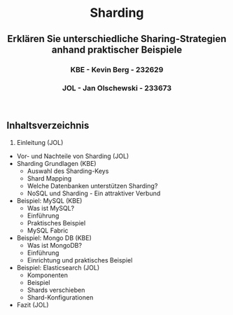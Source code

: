 
<center> <h1> Sharding</h1>
<h2>Erklären Sie unterschiedliche Sharing-Strategien anhand praktischer Beispiele </h2>
<h3>KBE - Kevin Berg - 232629 </h3>
<h3>JOL - Jan Olschewski - 233673 </h3> </center>


</br>

## Inhaltsverzeichnis
1. Einleitung (JOL)
- Vor- und Nachteile von Sharding (JOL)
- Sharding Grundlagen (KBE)
  - Auswahl des Sharding-Keys
  - Shard Mapping
  - Welche Datenbanken unterstützen Sharding?
  - NoSQL und Sharding - Ein attraktiver Verbund
- Beispiel: MySQL (KBE)
  - Was ist MySQL?
  - Einführung
  - Praktisches Beispiel
  - MySQL Fabric
- Beispiel: Mongo DB (KBE)
  - Was ist MongoDB?
  - Einführung
  - Einrichtung und praktisches Beispiel
- Beispiel: Elasticsearch (JOL)
  - Komponenten
  - Beispiel
  - Shards verschieben
  - Shard-Konfigurationen
- Fazit (JOL)
